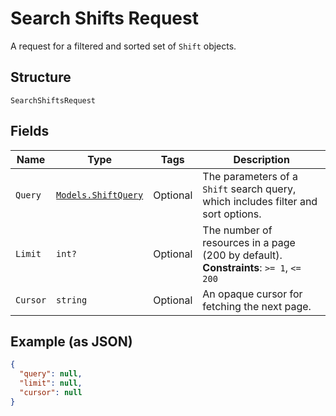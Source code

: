 
# Search Shifts Request

A request for a filtered and sorted set of `Shift` objects.

## Structure

`SearchShiftsRequest`

## Fields

| Name | Type | Tags | Description |
|  --- | --- | --- | --- |
| `Query` | [`Models.ShiftQuery`](../../doc/models/shift-query.md) | Optional | The parameters of a `Shift` search query, which includes filter and sort options. |
| `Limit` | `int?` | Optional | The number of resources in a page (200 by default).<br>**Constraints**: `>= 1`, `<= 200` |
| `Cursor` | `string` | Optional | An opaque cursor for fetching the next page. |

## Example (as JSON)

```json
{
  "query": null,
  "limit": null,
  "cursor": null
}
```

